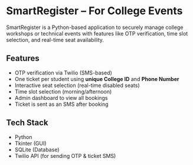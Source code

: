 #  SmartRegister – For College Events

SmartRegister is a Python-based application to securely manage  college workshops or technical events with features like OTP verification, time slot selection, and real-time seat availability.

## Features

-  OTP verification via Twilio (SMS-based)
-  One ticket per student using **unique College ID** and **Phone Number**
-  Interactive seat selection (real-time disabled seats)
-  Time slot selection (morning/afternoon)
-  Admin dashboard to view all bookings
-  Ticket is sent as an SMS after booking


## Tech Stack

- Python 
- Tkinter (GUI)
- SQLite (Database)
- Twilio API (for sending OTP & ticket SMS)
  
